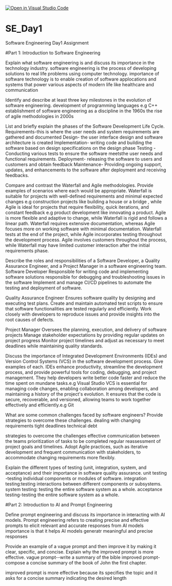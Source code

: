 [![Open in Visual Studio Code](https://classroom.github.com/assets/open-in-vscode-2e0aaae1b6195c2367325f4f02e2d04e9abb55f0b24a779b69b11b9e10269abc.svg)](https://classroom.github.com/online_ide?assignment_repo_id=15567438&assignment_repo_type=AssignmentRepo)
# SE_Day1
Software Engineering Day1 Assignment

#Part 1: Introduction to Software Engineering

Explain what software engineering is and discuss its importance in the technology industry.
software engineering is the process of developing solutions to real life problems using computer technology.
importance of software technology is to enable creation of software applocations and systems that power various aspects of modern life like healthcare and communication

Identify and describe at least three key milestones in the evolution of software engineering.
development of programming languages e.g C++
establishment of software engineering as a discipline in the 1960s
the rise of agile methodologies in 2000s

List and briefly explain the phases of the Software Development Life Cycle.
Requirements-this is where the user needs and system requirements are gathered and documented
Design- the user interface design and software architecture is created
Implementation- writing code and building the software based on design specifications on the design phase
Testing -Conducting various tests to ensure the software meetsthe user needs and functional requirements.
Deployment- releasing the software to users and customers and obtain feedback
Maintenance- Providing ongoing support, updates, and enhancements to the software after deployment and receiving feedbacks.



Compare and contrast the Waterfall and Agile methodologies. Provide examples of scenarios where each would be appropriate.
Waterfall is suitable for projects with well-defined requirements and minimal expected changes e.g construction projects like building a house or a bridge , while Agile is ideal for projects that require flexibility, quick iterations, and constant feedback e.g product development like innovating a product.
Agile is more flexible and adaptive to change, while Waterfall is rigid and follows a linear path.
Waterfall requires extensive documentation, whereas Agile focuses more on working software with minimal documentation.
Waterfall tests at the end of the project, while Agile incorporates testing throughout the development process.
Agile involves customers throughout the process, while Waterfall may have limited customer interaction after the initial requirements phase.


Describe the roles and responsibilities of a Software Developer, a Quality Assurance Engineer, and a Project Manager in a software engineering team.
Software Developer
 Responsible for writing code and implementing software solutions
 responsible for debugging and troubleshooting issues in the software
 Implement and manage CI/CD pipelines to automate the testing and deployment of software.
 
Quality Assurance Engineer
Ensures software quality by designing and executing test plans.
Create and maintain automated test scripts to ensure that software functionalities are tested regularly and efficiently.
Work closely with developers to reproduce issues and provide insights into the root causes of defects.

Project Manager
Oversees the planning, execution, and delivery of software projects
Manage stakeholder expectations by providing regular updates on project progress
 Monitor project timelines and adjust as necessary to meet deadlines while maintaining quality standards.

Discuss the importance of Integrated Development Environments (IDEs) and Version Control Systems (VCS) in the software development process. Give examples of each.
IDEs enhance productivity, streamline the development process, and provide powerful tools for coding, debugging, and project management. They help developers write better code faster and reduce the time spent on mundane tasks.e.g Visual Studio
VCS is essential for managing code changes, enabling collaboration among developers, and maintaining a history of the project's evolution. It ensures that the code is secure, recoverable, and versioned, allowing teams to work together effectively and efficiently.e.g Git

What are some common challenges faced by software engineers? Provide strategies to overcome these challenges.
dealing with changing requirements 
tight deadlines 
technical debt

strategies to overcome the challenges
effective communication between the teams
prioritization of tasks to be completed
regular reassessment of project goals and timelines.
Adopt Agile practices, such as iterative development and frequent communication with stakeholders, to accommodate changing requirements more flexibly.

Explain the different types of testing (unit, integration, system, and acceptance) and their importance in software quality assurance.
unit testing -testing individual components or modules of software.
integration testing:testing interactions between different components or subsystems.
system  testing: testing the entire software system as a whole.
 acceptance  testing-testing the entire software system as a whole.

#Part 2: Introduction to AI and Prompt Engineering


Define prompt engineering and discuss its importance in interacting with AI models.
Prompt engineering refers to creating precise and effective prompts to elicit relevant and accurate responses from AI models
importance is that it helps AI models generatr meaningful and precise responses

Provide an example of a vague prompt and then improve it by making it clear, specific, and concise. Explain why the improved prompt is more effective.
vague prompt--write a summary of the bible
improved prompt-compose a concise summary of the book of John the first chapter.

improved prompt is more effective because its specifies the topic and it asks for a concise summary indicating the desired length
